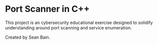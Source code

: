 # Port Scanner in C++

This project is an cybersecurity educational exercise designed to solidify understanding around port scanning and service enumeration.

Created by Sean Bain.
